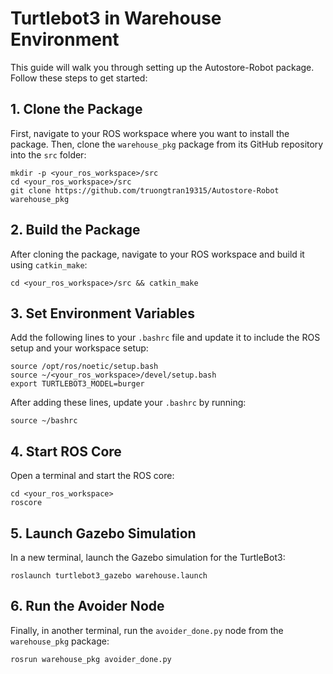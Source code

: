 # Turtlebot3 in Warehouse Environment
This guide will walk you through setting up the Autostore-Robot package. Follow these steps to get started:


## 1. Clone the Package
First, navigate to your ROS workspace where you want to install the package. Then, clone the `warehouse_pkg` package from its GitHub repository into the `src` folder:
```
mkdir -p <your_ros_workspace>/src
cd <your_ros_workspace>/src
git clone https://github.com/truongtran19315/Autostore-Robot warehouse_pkg
``` 


## 2. Build the Package
After cloning the package, navigate to your ROS workspace and build it using `catkin_make`:

```
cd <your_ros_workspace>/src && catkin_make
```
## 3. Set Environment Variables
Add the following lines to your `.bashrc` file and update it to include the ROS setup and your workspace setup:

```
source /opt/ros/noetic/setup.bash
source ~/<your_ros_workspace>/devel/setup.bash
export TURTLEBOT3_MODEL=burger
```
After adding these lines, update your `.bashrc` by running:

```
source ~/bashrc
```
## 4. Start ROS Core
Open a terminal and start the ROS core:

```
cd <your_ros_workspace>
roscore
```

## 5. Launch Gazebo Simulation
In a new terminal, launch the Gazebo simulation for the TurtleBot3:

```
roslaunch turtlebot3_gazebo warehouse.launch
```

## 6. Run the Avoider Node
Finally, in another terminal, run the `avoider_done.py` node from the `warehouse_pkg` package:

```
rosrun warehouse_pkg avoider_done.py
```
